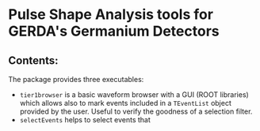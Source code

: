 Pulse Shape Analysis tools for GERDA's Germanium Detectors
==========================================================

Contents:
--------

The package provides three executables: 
* `tier1browser` is a basic waveform browser with a GUI (ROOT libraries) which
allows also to mark events included in a `TEventList` object provided by the user. Useful to verify the goodness of a
selection filter.
* `selectEvents` helps to select events that 
